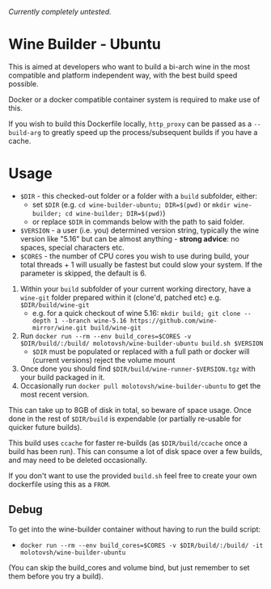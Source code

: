 _Currently completely untested._

# Wine Builder - Ubuntu

This is aimed at developers who want to build a bi-arch wine in the most compatible and platform independent way, with the best build speed possible.

Docker or a docker compatible container system is required to make use of this.

If you wish to build this Dockerfile locally, `http_proxy` can be passed as a `--build-arg` to greatly speed up the process/subsequent builds if you have a cache.

# Usage

- `$DIR` - this checked-out folder or a folder with a `build` subfolder, either:
  - set `$DIR` (e.g. `cd wine-builder-ubuntu; DIR=$(pwd)` or `mkdir wine-builder; cd wine-builder; DIR=$(pwd)`)
  - or replace `$DIR` in commands below with the path to said folder.
- `$VERSION` - a user (i.e. you) determined version string, typically the wine version like "5.16" but can be almost anything - **strong advice**: no spaces, special characters etc.
- `$CORES` - the number of CPU cores you wish to use during build, your total threads + 1 will usually be fastest but could slow your system. If the parameter is skipped, the default is 6.

1) Within your `build` subfolder of your current working directory, have a `wine-git` folder prepared within it (clone'd, patched etc) e.g. `$DIR/build/wine-git`
   - e.g. for a quick checkout of wine 5.16: `mkdir build; git clone --depth 1 --branch wine-5.16 https://github.com/wine-mirror/wine.git build/wine-git`
2) Run `docker run --rm --env build_cores=$CORES -v $DIR/build/:/build/ molotovsh/wine-builder-ubuntu build.sh $VERSION`
   - `$DIR` must be populated or replaced with a full path or docker will (current versions) reject the volume mount
3) Once done you should find `$DIR/build/wine-runner-$VERSION.tgz` with your build packaged in it.
4) Occasionally run `docker pull molotovsh/wine-builder-ubuntu` to get the most recent version.

This can take up to 8GB of disk in total, so beware of space usage. Once done in the rest of `$DIR/build` is expendable (or partially re-usable for quicker future builds).

This build uses `ccache` for faster re-builds (as `$DIR/build/ccache` once a build has been run). This can consume a lot of disk space over a few builds, and may need to be deleted occasionally.

If you don't want to use the provided `build.sh` feel free to create your own dockerfile using this as a `FROM`.

## Debug

To get into the wine-builder container without having to run the build script:

- `docker run --rm --env build_cores=$CORES -v $DIR/build/:/build/ -it molotovsh/wine-builder-ubuntu`

(You can skip the build_cores and volume bind, but just remember to set them before you try a build).
